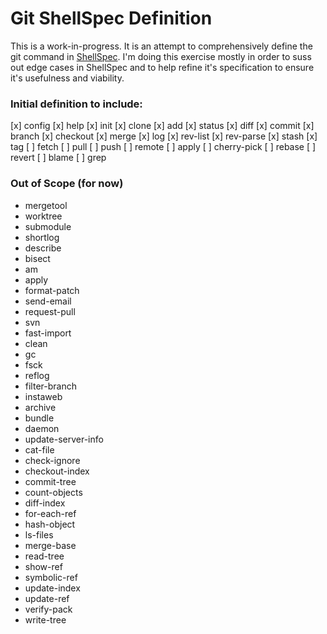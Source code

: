 # Git ShellSpec Definition

This is a work-in-progress. It is an attempt to comprehensively define the git command in [ShellSpec](https://github.com/machellerogden/shellspec). I'm doing this exercise mostly in order to suss out edge cases in ShellSpec and to help refine it's specification to ensure it's usefulness and viability.

### Initial definition to include:

[x] config
[x] help
[x] init
[x] clone
[x] add
[x] status
[x] diff
[x] commit
[x] branch
[x] checkout
[x] merge
[x] log
[x] rev-list
[x] rev-parse
[x] stash
[x] tag
[ ] fetch
[ ] pull
[ ] push
[ ] remote
[ ] apply
[ ] cherry-pick
[ ] rebase
[ ] revert
[ ] blame
[ ] grep

### Out of Scope (for now)

* mergetool
* worktree
* submodule
* shortlog
* describe
* bisect
* am
* apply
* format-patch
* send-email
* request-pull
* svn
* fast-import
* clean
* gc
* fsck
* reflog
* filter-branch
* instaweb
* archive
* bundle
* daemon
* update-server-info
* cat-file
* check-ignore
* checkout-index
* commit-tree
* count-objects
* diff-index
* for-each-ref
* hash-object
* ls-files
* merge-base
* read-tree
* show-ref
* symbolic-ref
* update-index
* update-ref
* verify-pack
* write-tree
